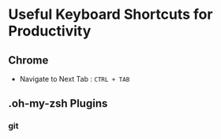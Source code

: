 # Useful Keyboard Shortcuts for Productivity

## Chrome
* Navigate to Next Tab : `CTRL + TAB`

## .oh-my-zsh Plugins

### git

